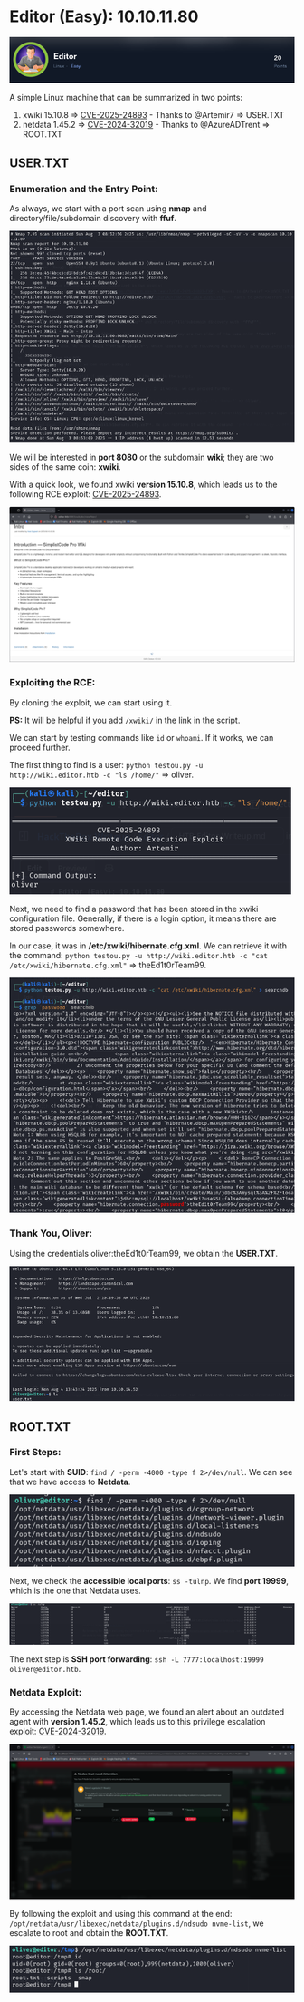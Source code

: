 # Editor (Easy): 10.10.11.80

![Icon](Images/editoricon.png)

A simple Linux machine that can be summarized in two points:
1. xwiki 15.10.8 => [CVE-2025-24893](https://github.com/Artemir7/CVE-2025-24893-EXP) - Thanks to @Artemir7 => USER.TXT
2. netdata 1.45.2 => [CVE-2024-32019](https://github.com/AzureADTrent/CVE-2024-32019-POC) - Thanks to @AzureADTrent => ROOT.TXT

## USER.TXT
### Enumeration and the Entry Point:
As always, we start with a port scan using **nmap** and directory/file/subdomain discovery with **ffuf**.

![nmap](Images/nmap.png)

We will be interested in **port 8080** or the subdomain **wiki**; they are two sides of the same coin: **xwiki**.

With a quick look, we found xwiki **version 15.10.8**, which leads us to the following RCE exploit: [CVE-2025-24893](https://github.com/Artemir7/CVE-2025-24893-EXP).

![xwiki](Images/xwiki.png)

### Exploiting the RCE:
By cloning the exploit, we can start using it.

**PS:** It will be helpful if you add `/xwiki/` in the link in the script.

We can start by testing commands like `id` or `whoami`. If it works, we can proceed further.

The first thing to find is a user: `python testou.py -u http://wiki.editor.htb -c "ls /home/"` => oliver.

![rceuser](Images/rceuser.png)

Next, we need to find a password that has been stored in the xwiki configuration file. Generally, if there is a login option, it means there are stored passwords somewhere.

In our case, it was in **/etc/xwiki/hibernate.cfg.xml**. We can retrieve it with the command: `python testou.py -u http://wiki.editor.htb -c "cat /etc/xwiki/hibernate.cfg.xml"` => theEd1t0rTeam99.

![rcepass](Images/rcepass.png)

### Thank You, Oliver:
Using the credentials oliver:theEd1t0rTeam99, we obtain the **USER.TXT**.

![usertxt](Images/usertxt.png)

## ROOT.TXT
### First Steps:
Let's start with **SUID**: `find / -perm -4000 -type f 2>/dev/null`. We can see that we have access to **Netdata**.

![suid](Images/suid.png)

Next, we check the **accessible local ports**: `ss -tulnp`. We find **port 19999**, which is the one that Netdata uses.

![tulnp](Images/tulnp.png)

The next step is **SSH port forwarding**: `ssh -L 7777:localhost:19999 oliver@editor.htb`.

### Netdata Exploit:

By accessing the Netdata web page, we found an alert about an outdated agent with **version 1.45.2**, which leads us to this privilege escalation exploit: [CVE-2024-32019](https://github.com/AzureADTrent/CVE-2024-32019-POC).

![netdata](Images/netdata.png)

By following the exploit and using this command at the end: `/opt/netdata/usr/libexec/netdata/plugins.d/ndsudo nvme-list`, we escalate to root and obtain the **ROOT.TXT**.

![roottxt](Images/roottxt.png)

